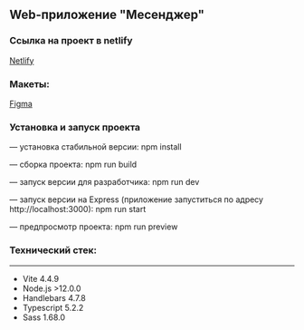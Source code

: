 ## Web-приложение "Месенджер"

### Ссылка на проект в netlify
[Netlify](https://dulcet-vacherin-1e56fb.netlify.app/)

### Макеты:
[Figma](https://www.figma.com/file/jF5fFFzgGOxQeB4CmKWTiE/Chat_external_link?node-id=0%3A1&mode=dev)

### Установка и запуск проекта
— установка стабильной версии:
npm install

— сборка проекта:
npm run build

— запуск версии для разработчика:
npm run dev

— запуск версии на Express (приложение запуститься по адресу http://localhost:3000):
npm run start

— предпросмотр проекта:
npm run preview

### Технический стек:
___

- Vite 4.4.9
- Node.js >12.0.0
- Handlebars 4.7.8
- Typescript 5.2.2
- Sass 1.68.0

